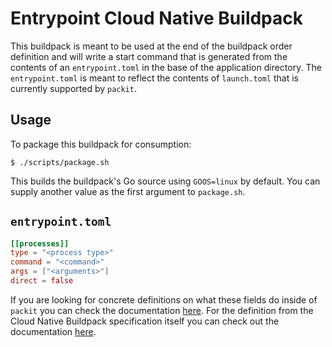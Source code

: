 # Entrypoint Cloud Native Buildpack

This buildpack is meant to be used at the end of the buildpack order definition and will write a start command that is generated from the contents of an `entrypoint.toml` in the base of the application directory. The `entrypoint.toml` is meant to reflect the contents of `launch.toml` that is currently supported by `packit`.

## Usage

To package this buildpack for consumption:

```
$ ./scripts/package.sh
```

This builds the buildpack's Go source using `GOOS=linux` by default. You can
supply another value as the first argument to `package.sh`.

## `entrypoint.toml`

```toml
[[processes]]
type = "<process type>"
command = "<command>"
args = ["<arguments>"]
direct = false
```

If you are looking for concrete definitions on what these fields do inside of `packit` you can check the documentation [here](https://godoc.org/github.com/paketo-buildpacks/packit#Process). For the definition from the Cloud Native Buildpack specification itself you can check out the documentation [here](https://github.com/buildpacks/spec/blob/master/buildpack.md#launchtoml-toml).
